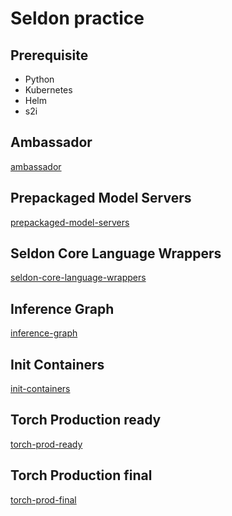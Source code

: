 # Seldon practice

## Prerequisite

- Python
- Kubernetes
- Helm
- s2i

## Ambassador

[ambassador](ambassador/README.md)

## Prepackaged Model Servers

[prepackaged-model-servers](prepackaged-model-servers/README.md)

## Seldon Core Language Wrappers

[seldon-core-language-wrappers](seldon-core-language-wrappers/README.md)

## Inference Graph

[inference-graph](inference-graph/README.md)

## Init Containers

[init-containers](init-containers/README.md)

## Torch Production ready

[torch-prod-ready](torch-prod-ready/README.md)

## Torch Production final

[torch-prod-final](torch-prod-final/README.md)